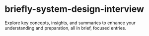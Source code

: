 # briefly-system-design-interview
Explore key concepts, insights, and summaries to enhance your understanding and preparation, all in brief, focused entries.
